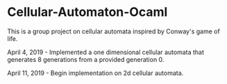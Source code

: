 # Cellular-Automaton-Ocaml
This is a group project on cellular automata inspired by Conway's game of life.

April 4, 2019 - Implemented a one dimensional cellular automata that generates 8 generations from a provided generation 0. 

April 11, 2019 - Begin implementation on 2d cellular automata.
